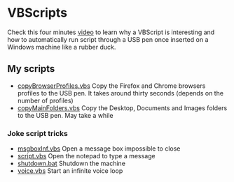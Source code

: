 # VBScripts

Check this four minutes [video](https://www.youtube.com/watch?v=QI-WrzOna3o) to learn why a VBScript is interesting and how to automatically run script through a USB pen once inserted on a Windows machine like a rubber duck.

## My scripts
- [copyBrowserProfiles.vbs](./copyBrowserProfiles.vbs) Copy the Firefox and Chrome browsers profiles to the USB pen. It takes around thirty seconds (depends on the number of profiles)
- [copyMainFolders.vbs](./copyMainFolders.vbs) Copy the Desktop, Documents and Images folders to the USB pen. May take a while

### Joke script tricks
- [msgboxInf.vbs](./msgboxInf.vbs) Open a message box impossible to close
- [script.vbs](./script.vbs) Open the notepad to type a message
- [shutdown.bat](./shutdown.bat) Shutdown the machine
- [voice.vbs](./voice.vbs) Start an infinite voice loop
